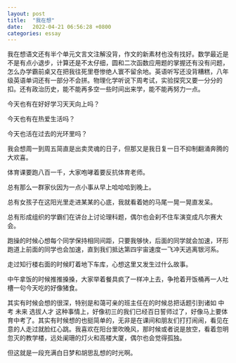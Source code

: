 ```yaml
---
layout: post
title:  "我在想"
date:   2022-04-21 06:56:28 +0800
categories: essay
---
```


我在想语文还有半个单元文言文注解没背，作文的新素材也没有找好。数学最近是不是有点小退步，计算还是不太仔细，圆和二次函数应用题的掌握还有没有问题，怎么办学霸前桌又在把我往死里卷惨绝人寰不留余地。英语听写还没背糟糕，八年级英语单词还有一部分不会拼。物理化学听说下周考试，实验探究又要一分分的扣。还有政治历史，能不能再多空一些时间出来学，能不能再努力一点。

今天也有在好好学习天天向上吗？

今天也有在热爱生活吗？

今天也活在过去的光环里吗？

我会想周一到周五简直是出卖灵魂的日子，但那又是我日复一日不抑制翻涌奔腾的大欢喜。

体育课要跑八百一千，大家咆哮着要反抗体育老师。

总有那么一群家伙因为一点小事从早上哈哈哈到晚上。

总有女孩子在这阳光里走进某某的心底，我就看着她的马尾一晃一晃直发呆。

总有形成组织的学霸们在讲台上讨论理科题，偶尔也会刹不住车演变成凡尔赛大会。

跑操的时候心想每个同学保持相同间距，只要我够快，后面的同学就会加速，环形跑道上前面的同学也会加速，直到我们抵达第四宇宙速度一飞冲天逃离银河系。

走过知行楼右面的时候盯着地下车库，心想这里又发生过什么故事。

中午拿饭的时候推推搡搡，大家举着餐具疯了一样冲上去，争抢着开饭桶再一人吐槽一句今天吃的好像猪食。

其实有时候会想的很深，特别是和蔼可亲的班主任在的时候总把话题引到诸如 中考 未来 选拔人才 这种事情上，好像初三的我们已经百日誓师过了，好像马上要体育中考了。其实有时候想的也挺简单的，无非是在课间和朋友们打打闹闹，看见在意的人走过就脸红心跳。我喜欢在阳台里吹晚风，那时候或者说是放空，看着忽明忽灭的教学楼，远处阑珊的灯火和高楼大厦，偶尔也会觉得孤独。

但这就是一段充满白日梦和胡思乱想的时光啊。